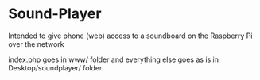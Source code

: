 # Sound-Player
Intended to give phone (web) access to a soundboard on the Raspberry Pi over the network

index.php goes in www/ folder and everything else goes as is in Desktop/soundplayer/ folder
